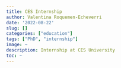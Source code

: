 ```yaml
---
title: CES Internship 
author: Valentina Roquemen-Echeverri
date: '2022-08-22'
slug: []
categories: ["education"]
tags: ["PhD", "internship"]
image: ~
description: Internship at CES University
toc: ~
---
```


